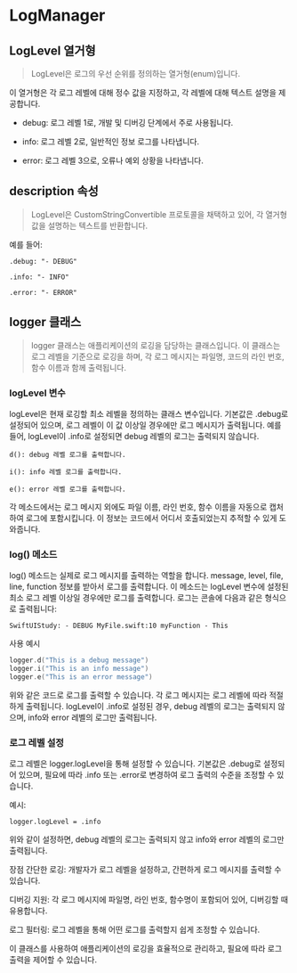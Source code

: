 # LogManager

## LogLevel 열거형

> LogLevel은 로그의 우선 순위를 정의하는 열거형(enum)입니다.

 이 열거형은 각 로그 레벨에 대해 정수 값을 지정하고, 각 레벨에 대해 텍스트 설명을 제공합니다.

- debug: 로그 레벨 1로, 개발 및 디버깅 단계에서 주로 사용됩니다.

- info: 로그 레벨 2로, 일반적인 정보 로그를 나타냅니다.

- error: 로그 레벨 3으로, 오류나 예외 상황을 나타냅니다.

## description 속성

> LogLevel은 CustomStringConvertible 프로토콜을 채택하고 있어, 각 열거형 값을 설명하는 텍스트를 반환합니다. 

예를 들어:

```
.debug: "- DEBUG"

.info: "- INFO"

.error: "- ERROR"
```

## logger 클래스

> logger 클래스는 애플리케이션의 로깅을 담당하는 클래스입니다. 이 클래스는 로그 레벨을 기준으로 로깅을 하며, 각 로그 메시지는 파일명, 코드의 라인 번호, 함수 이름과 함께 출력됩니다.

### logLevel 변수

logLevel은 현재 로깅할 최소 레벨을 정의하는 클래스 변수입니다. 기본값은 .debug로 설정되어 있으며, 로그 레벨이 이 값 이상일 경우에만 로그 메시지가 출력됩니다. 예를 들어, logLevel이 .info로 설정되면 debug 레벨의 로그는 출력되지 않습니다.

```
d(): debug 레벨 로그를 출력합니다.

i(): info 레벨 로그를 출력합니다.

e(): error 레벨 로그를 출력합니다.
```

각 메소드에서는 로그 메시지 외에도 파일 이름, 라인 번호, 함수 이름을 자동으로 캡처하여 로그에 포함시킵니다. 이 정보는 코드에서 어디서 호출되었는지 추적할 수 있게 도와줍니다.

### log() 메소드

log() 메소드는 실제로 로그 메시지를 출력하는 역할을 합니다. message, level, file, line, function 정보를 받아서 로그를 출력합니다. 이 메소드는 logLevel 변수에 설정된 최소 로그 레벨 이상일 경우에만 로그를 출력합니다. 로그는 콘솔에 다음과 같은 형식으로 출력됩니다:

```
SwiftUIStudy: - DEBUG MyFile.swift:10 myFunction - This 
```
사용 예시
```swift
logger.d("This is a debug message")
logger.i("This is an info message")
logger.e("This is an error message")
```
위와 같은 코드로 로그를 출력할 수 있습니다. 각 로그 메시지는 로그 레벨에 따라 적절하게 출력됩니다. logLevel이 .info로 설정된 경우, debug 레벨의 로그는 출력되지 않으며, info와 error 레벨의 로그만 출력됩니다.

### 로그 레벨 설정

로그 레벨은 logger.logLevel을 통해 설정할 수 있습니다. 기본값은 .debug로 설정되어 있으며, 필요에 따라 .info 또는 .error로 변경하여 로그 출력의 수준을 조정할 수 있습니다.

예시:
```
logger.logLevel = .info
```
위와 같이 설정하면, debug 레벨의 로그는 출력되지 않고 info와 error 레벨의 로그만 출력됩니다.

장점
간단한 로깅: 개발자가 로그 레벨을 설정하고, 간편하게 로그 메시지를 출력할 수 있습니다.

디버깅 지원: 각 로그 메시지에 파일명, 라인 번호, 함수명이 포함되어 있어, 디버깅할 때 유용합니다.

로그 필터링: 로그 레벨을 통해 어떤 로그를 출력할지 쉽게 조정할 수 있습니다.

이 클래스를 사용하여 애플리케이션의 로깅을 효율적으로 관리하고, 필요에 따라 로그 출력을 제어할 수 있습니다.
